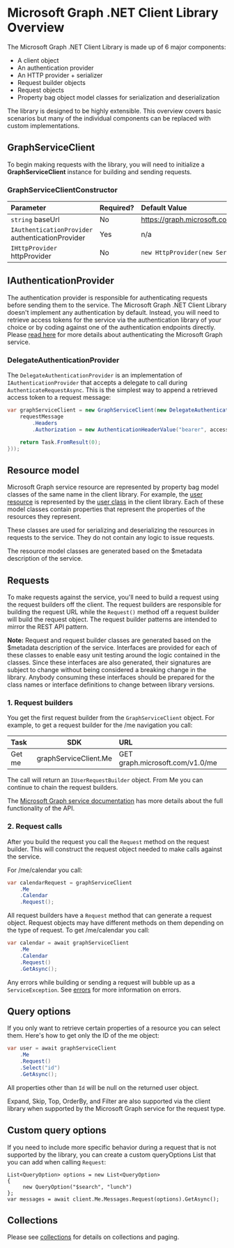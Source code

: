 Microsoft Graph .NET Client Library Overview
=====

The Microsoft Graph .NET Client Library is made up of 6 major components:

* A client object
* An authentication provider
* An HTTP provider + serializer
* Request builder objects
* Request objects
* Property bag object model classes for serialization and deserialization

The library is designed to be highly extensible. This overview covers basic scenarios but many of the individual components can be replaced with custom implementations.

## GraphServiceClient

To begin making requests with the library, you will need to initialize a **GraphServiceClient** instance for building and sending requests.

### GraphServiceClientConstructor

| Parameter                                      | Required?      | Default Value                                    |
|:-----------------------------------------------|:---------------|:-------------------------------------------------|
|`string` baseUrl                                | No             | https://graph.microsoft.com/currentServiceVersion|
|`IAuthenticationProvider` authenticationProvider| Yes            | n/a                                              |
|`IHttpProvider` httpProvider                    | No             | `new HttpProvider(new Serializer())`             |

## IAuthenticationProvider

The authentication provider is responsible for authenticating requests before sending them to the service. The Microsoft Graph .NET Client Library doesn't implement any authentication by default. Instead, you will need to retrieve access tokens for the service via the authentication library of your choice or by coding against one of the authentication endpoints directly. Please [read here](https://developer.microsoft.com/en-us/graph/docs/concepts/auth_overview) for more details about authenticating the Microsoft Graph service.

### DelegateAuthenticationProvider

The `DelegateAuthenticationProvider` is an implementation of `IAuthenticationProvider` that accepts a delegate to call during `AuthenticateRequestAsync`. This is the simplest way to append a retrieved access token to a request message:

``` csharp
var graphServiceClient = new GraphServiceClient(new DelegateAuthenticationProvider((requestMessage) => {
    requestMessage
        .Headers
        .Authorization = new AuthenticationHeaderValue("bearer", accessToken);

    return Task.FromResult(0);
}));
```


## Resource model

Microsoft Graph service resource are represented by property bag model classes of the same name in the client library. For example, the [user resource](https://graph.microsoft.io/en-us/docs/api-reference/v1.0/resources/user) is represented by the [user class](../src/Microsoft.Graph/Models/Generated/User.cs) in the client library. Each of these model classes contain properties that represent the properties of the resources they represent.

These classes are used for serializing and deserializing the resources in requests to the service. They do not contain any logic to issue requests.

The resource model classes are generated based on the $metadata description of the service.

## Requests

To make requests against the service, you'll need to build a request using the request builders off the client. The request builders are responsible for building the request URL while the `Request()` method off a request builder will build the request object. The request builder patterns are intended to mirror the REST API pattern.

**Note:** Request and request builder classes are generated based on the $metadata description of the service. Interfaces are provided for each of these classes to enable easy unit testing around the logic contained in the classes. Since these interfaces are also generated, their signatures are subject to change without being considered a breaking change in the library. Anybody consuming these interfaces should be prepared for the class names or interface definitions to change between library versions.

### 1. Request builders

You get the first request builder from the `GraphServiceClient` object. For example, to get a request builder for the /me navigation you call:

|Task       | SDK                    | URL                            |
|:----------|:----------------------:|:-------------------------------|
|Get me     | graphServiceClient.Me  | GET graph.microsoft.com/v1.0/me|

The call will return an `IUserRequestBuilder` object. From Me you can continue to chain the request builders.

The [Microsoft Graph service documentation](https://graph.microsoft.io/en-us/docs) has more details about the full functionality of the API.


### 2. Request calls

After you build the request you call the `Request` method on the request builder. This will construct the request object needed to make calls against the service.

For /me/calendar you call:

``` csharp
var calendarRequest = graphServiceClient
    .Me
    .Calendar
    .Request();
```

All request builders have a `Request` method that can generate a request object. Request objects may have different methods on them depending on the type of request. To get /me/calendar you call:

``` csharp
var calendar = await graphServiceClient
    .Me
    .Calendar
    .Request()
    .GetAsync();
```

Any errors while building or sending a request will bubble up as a `ServiceException`. See [errors](/docs/errors.md) for more information on errors.

## Query options

If you only want to retrieve certain properties of a resource you can select them. Here's how to get only the ID of the me object:

``` csharp
var user = await graphServiceClient
    .Me
    .Request()
    .Select("id")
    .GetAsync();
```

All properties other than `Id` will be null on the returned user object.

Expand, Skip, Top, OrderBy, and Filter are also supported via the client library when supported by the Microsoft Graph service for the request type.

## Custom query options

If you need to include more specific behavior during a request that is not supported by the library, you can create a custom queryOptions List that you can add when calling ```Request```:

``` chsarp
List<QueryOption> options = new List<QueryOption>
{
     new QueryOption("$search", "lunch")
};
var messages = await client.Me.Messages.Request(options).GetAsync();
```

## Collections

Please see [collections](/docs/collections.md) for details on collections and paging.